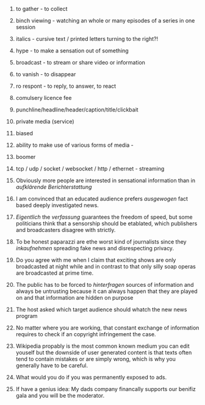 1. to gather - to collect
2. binch viewing - watching an whole or many episodes of a series in one session
3. italics - cursive text / printed letters turning to the right?!
4. hype - to make a sensation out of something
5. broadcast - to stream or share video or information
6. to vanish - to disappear
7. ro respont - to reply, to answer, to react

1. comulsery licence fee
2. punchline/headline/header/caption/title/clickbait
3. private media (service)
4. biased
5. ability to make use of various forms of media -
6. boomer
7. tcp / udp / socket / websocket / http / ethernet - streaming

1. Obviously more people are interested in sensational information than in *aufklärende Berichterstattung*
2. I am convinced that an educated audience prefers *ausgewogen* fact based deeply investigated news.
3. *Eigentlich* the *verfassung* guarantees the freedom of speed, but some politicians think that a sensorship should be etablated, which publishers and broadcasters disagree with strictly.
4. To be honest paparazzi are ethe worst kind of journalists since they *inkaufnehmen* spreading fake news and disrespecting privacy.
5. Do you agree with me when I claim that exciting shows are only broadcasted at night while and in contrast to that only silly soap operas are broadcasted at prime time.
6. The public has to be forced to *hinterfragen* sources of information and always be untrusting because it can always happen that they are played on and that information are hidden on purpose
7. The host asked which target audience should whatch the new news program
8. No matter where you are working, that constant exchange of information requires to check if an copyright infringement the case.
9. Wikipedia propably is the most common known medium you can edit youself but the downside of user generated content is that texts often tend to contain mistakes or are simply wrong, which is why you generally have to be careful.
10. What would you do if you was permanently exposed to ads.
11. If have a genius idea: My dads company financally supports our benifiz gala and you will be the moderator.

